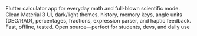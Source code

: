 Flutter calculator app for everyday math and full-blown scientific mode. Clean Material 3 UI, dark/light themes, history, memory keys, angle units (DEG/RAD), percentages, fractions, expression parser, and haptic feedback. Fast, offline, tested. Open source—perfect for students, devs, and daily use
